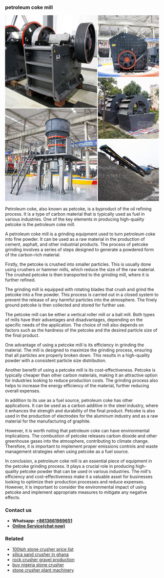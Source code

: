 <h3>petroleum coke mill</h3><img src='1708322787.jpg' alt=''><p>Petroleum coke, also known as petcoke, is a byproduct of the oil refining process. It is a type of carbon material that is typically used as fuel in various industries. One of the key elements in producing high-quality petcoke is the petroleum coke mill.</p><p>A petroleum coke mill is a grinding equipment used to turn petroleum coke into fine powder. It can be used as a raw material in the production of cement, asphalt, and other industrial products. The process of petcoke grinding involves a series of steps designed to generate a powdered form of the carbon-rich material.</p><p>Firstly, the petcoke is crushed into smaller particles. This is usually done using crushers or hammer mills, which reduce the size of the raw material. The crushed petcoke is then transported to the grinding mill, where it is further refined.</p><p>The grinding mill is equipped with rotating blades that crush and grind the petcoke into a fine powder. This process is carried out in a closed system to prevent the release of any harmful particles into the atmosphere. The finely ground petcoke is then collected and stored for further use.</p><p>The petcoke mill can be either a vertical roller mill or a ball mill. Both types of mills have their advantages and disadvantages, depending on the specific needs of the application. The choice of mill also depends on factors such as the hardness of the petcoke and the desired particle size of the final product.</p><p>One advantage of using a petcoke mill is its efficiency in grinding the material. The mill is designed to maximize the grinding process, ensuring that all particles are properly broken down. This results in a high-quality powder with a consistent particle size distribution.</p><p>Another benefit of using a petcoke mill is its cost-effectiveness. Petcoke is typically cheaper than other carbon materials, making it an attractive option for industries looking to reduce production costs. The grinding process also helps to increase the energy efficiency of the material, further reducing overall expenses.</p><p>In addition to its use as a fuel source, petroleum coke has other applications. It can be used as a carbon additive in the steel industry, where it enhances the strength and durability of the final product. Petcoke is also used in the production of electrodes for the aluminum industry and as a raw material for the manufacturing of graphite.</p><p>However, it is worth noting that petroleum coke can have environmental implications. The combustion of petcoke releases carbon dioxide and other greenhouse gases into the atmosphere, contributing to climate change. Therefore, it is important to implement proper emissions controls and waste management strategies when using petcoke as a fuel source.</p><p>In conclusion, a petroleum coke mill is an essential piece of equipment in the petcoke grinding process. It plays a crucial role in producing high-quality petcoke powder that can be used in various industries. The mill's efficiency and cost-effectiveness make it a valuable asset for businesses looking to optimize their production processes and reduce expenses. However, it is important to consider the environmental impact of using petcoke and implement appropriate measures to mitigate any negative effects.</p><h3>Contact us</h3><ul><li><strong>Whatsapp:&nbsp;<a href="https://wa.me/8613661969651">+8613661969651</a></strong></li><li><a href="https://swt.shibang-china.com/?git&amp;zhl&amp;petroleum coke mill"><strong>Online Service(chat now)</strong></a></li></ul><h3>Related</h3><ul><li><a href='100tph stone crusher price list.md'>100tph stone crusher price list</a></li><li><a href='silica sand crusher in ghana.md'>silica sand crusher in ghana</a></li><li><a href='rock crusher gravel production.md'>rock crusher gravel production</a></li><li><a href='buy nigeria stone crusher.md'>buy nigeria stone crusher</a></li><li><a href='stone crusher plant machinery.md'>stone crusher plant machinery</a></li></ul>